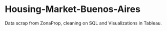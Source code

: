 # Housing-Market-Buenos-Aires

Data scrap from ZonaProp, cleaning on SQL and Visualizations in Tableau.
